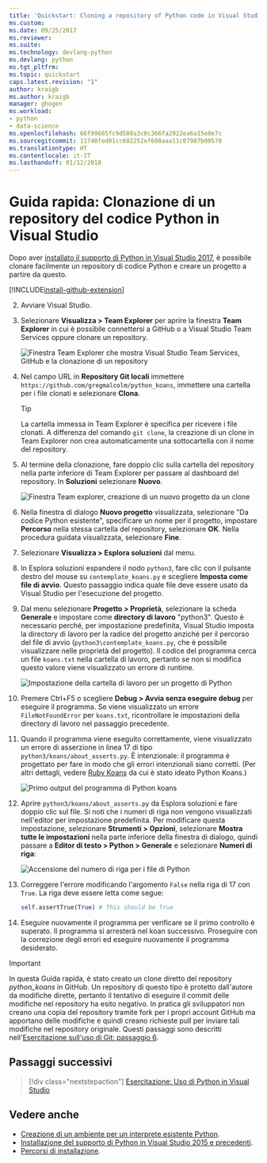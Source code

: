 ```yaml
---
title: 'Quickstart: Cloning a repository of Python code in Visual Studio (Guida rapida: Clonazione di un repository del codice Python in Visual Studio) | Microsoft Docs'
ms.custom: 
ms.date: 09/25/2017
ms.reviewer: 
ms.suite: 
ms.technology: devlang-python
ms.devlang: python
ms.tgt_pltfrm: 
ms.topic: quickstart
caps.latest.revision: "1"
author: kraigb
ms.author: kraigb
manager: ghogen
ms.workload:
- python
- data-science
ms.openlocfilehash: 66f99665fc9d580a3c0c366fa2922ea6a15e0e7c
ms.sourcegitcommit: 11740fed01cc602252ef698aaa11c07987b00570
ms.translationtype: HT
ms.contentlocale: it-IT
ms.lasthandoff: 01/12/2018
---
```

# <a name="quickstart-clone-a-repository-of-python-code-in-visual-studio"></a>Guida rapida: Clonazione di un repository del codice Python in Visual Studio

Dopo aver [installato il supporto di Python in Visual Studio 2017](installation.md), è possibile clonare facilmente un repository di codice Python e creare un progetto a partire da questo.

[!INCLUDE[install-github-extension](includes/install-github-extension.md)]

2. Avviare Visual Studio.

3. Selezionare **Visualizza > Team Explorer** per aprire la finestra **Team Explorer** in cui è possibile connettersi a GitHub o a Visual Studio Team Services oppure clonare un repository.

    ![Finestra Team Explorer che mostra Visual Studio Team Services, GitHub e la clonazione di un repository](media/team-explorer.png)

4. Nel campo URL in **Repository Git locali** immettere `https://github.com/gregmalcolm/python_koans`, immettere una cartella per i file clonati e selezionare **Clona**.

    > [!Tip]
    > La cartella immessa in Team Explorer è specifica per ricevere i file clonati. A differenza del comando `git clone`, la creazione di un clone in Team Explorer non crea automaticamente una sottocartella con il nome del repository.

5. Al termine della clonazione, fare doppio clic sulla cartella del repository nella parte inferiore di Team Explorer per passare al dashboard del repository. In **Soluzioni** selezionare **Nuovo**.

    ![Finestra Team explorer, creazione di un nuovo progetto da un clone](media/team-explorer-new-project.png)

6. Nella finestra di dialogo **Nuovo progetto** visualizzata, selezionare "Da codice Python esistente", specificare un nome per il progetto, impostare **Percorso** nella stessa cartella del repository, selezionare **OK**. Nella procedura guidata visualizzata, selezionare **Fine**.

7. Selezionare **Visualizza > Esplora soluzioni** dal menu.

8. In Esplora soluzioni espandere il nodo `python3`, fare clic con il pulsante destro del mouse su `contemplate_koans.py` e scegliere **Imposta come file di avvio**. Questo passaggio indica quale file deve essere usato da Visual Studio per l'esecuzione del progetto.

9. Dal menu selezionare **Progetto > Proprietà**, selezionare la scheda **Generale** e impostare come **directory di lavoro** "python3". Questo è necessario perché, per impostazione predefinita, Visual Studio imposta la directory di lavoro per la radice del progetto anziché per il percorso del file di avvio (`python3\contemplate_koans.py`, che è possibile visualizzare nelle proprietà del progetto). Il codice del programma cerca un file `koans.txt` nella cartella di lavoro, pertanto se non si modifica questo valore viene visualizzato un errore di runtime.

    ![Impostazione della cartella di lavoro per un progetto di Python](media/projects-set-working-directory.png)

10. Premere Ctrl+F5 o scegliere **Debug > Avvia senza eseguire debug** per eseguire il programma. Se viene visualizzato un errore `FileNotFoundError` per `koans.txt`, ricontrollare le impostazioni della directory di lavoro nel passaggio precedente.

11. Quando il programma viene eseguito correttamente, viene visualizzato un errore di asserzione in linea 17 di tipo `python3/koans/about_asserts.py`. È intenzionale: il programma è progettato per fare in modo che gli errori intenzionali siano corretti. (Per altri dettagli, vedere [Ruby Koans](http://rubykoans.com/) da cui è stato ideato Python Koans.)

    ![Primo output del programma di Python koans](media/koans-output.png)

12. Aprire `python3/koans/about_asserts.py` da Esplora soluzioni e fare doppio clic sul file. Si noti che i numeri di riga non vengono visualizzati nell'editor per impostazione predefinita. Per modificare questa impostazione, selezionare **Strumenti > Opzioni**, selezionare **Mostra tutte le impostazioni** nella parte inferiore della finestra di dialogo, quindi passare a **Editor di testo > Python > Generale** e selezionare **Numeri di riga**:

    ![Accensione del numero di riga per i file di Python](media/options-general-line-numbers.png)

13. Correggere l'errore modificando l'argomento `False` nella riga di 17 con `True`. La riga deve essere letta come segue:

    ```python
    self.assertTrue(True) # This should be True
    ```

14. Eseguire nuovamente il programma per verificare se il primo controllo è superato. Il programma si arresterà nel koan successivo. Proseguire con la correzione degli errori ed eseguire nuovamente il programma desiderato.

> [!Important]
> In questa Guida rapida, è stato creato un clone diretto del repository *python_koans* in GitHub. Un repository di questo tipo è protetto dall'autore da modifiche dirette, pertanto il tentativo di eseguire il commit delle modifiche nel repository ha esito negativo. In pratica gli sviluppatori non creano una copia del repository tramite fork per i propri account GitHub ma apportano delle modifiche e quindi creano richieste pull per inviare tali modifiche nel repository originale. Questi passaggi sono descritti nell'[Esercitazione sull'uso di Git: passaggio 6](vs-tutorial-01-06.md).

## <a name="next-steps"></a>Passaggi successivi

> [!div class="nextstepaction"]
> [Esercitazione: Uso di Python in Visual Studio](vs-tutorial-01-01.md)

## <a name="see-also"></a>Vedere anche

- [Creazione di un ambiente per un interprete esistente Python](python-environments.md#creating-an-environment-for-an-existing-interpreter).
- [Installazione del supporto di Python in Visual Studio 2015 e precedenti](installation.md).
- [Percorsi di installazione](installation.md#install-locations).

